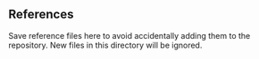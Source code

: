 ## References

Save reference files here to avoid accidentally adding them to the repository. New files in this directory will be ignored.

